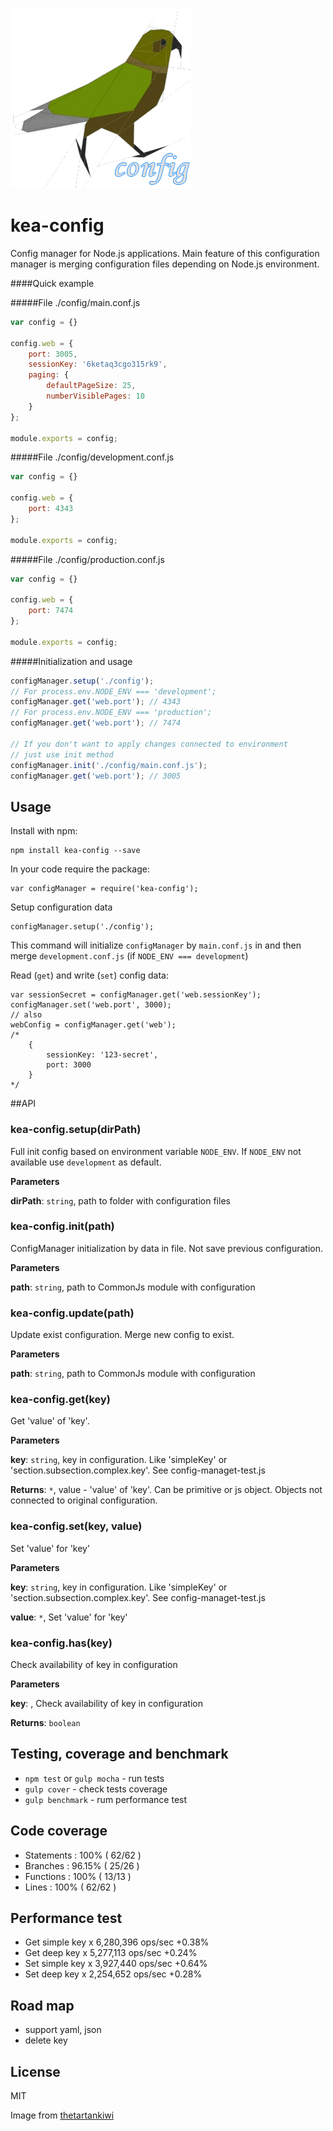 ![Kea-logo](./img/kea-logo.png) 

kea-config
==========

Config manager for Node.js applications.
Main feature of this configuration manager is merging configuration files depending on Node.js environment.

####Quick example

#####File ./config/main.conf.js

```js
var config = {}

config.web = {
    port: 3005,
    sessionKey: '6ketaq3cgo315rk9',
    paging: {
        defaultPageSize: 25,
        numberVisiblePages: 10
    }
};

module.exports = config;
```

#####File ./config/development.conf.js

```js
var config = {}

config.web = {
    port: 4343
};

module.exports = config;
``` 
#####File ./config/production.conf.js

```js
var config = {}

config.web = {
    port: 7474
};

module.exports = config;
``` 
#####Initialization and usage

```js
configManager.setup('./config');
// For process.env.NODE_ENV === 'development';
configManager.get('web.port'); // 4343
// For process.env.NODE_ENV === 'production';
configManager.get('web.port'); // 7474

// If you don't want to apply changes connected to environment
// just use init method
configManager.init('./config/main.conf.js');
configManager.get('web.port'); // 3005
```

## Usage

Install with npm:

    npm install kea-config --save

In your code require the package:

    var configManager = require('kea-config');

Setup configuration data

    configManager.setup('./config');

This command will initialize `configManager` by `main.conf.js` in and then merge `development.conf.js` (if `NODE_ENV === development`)

Read (`get`) and write (`set`) config data:

    var sessionSecret = configManager.get('web.sessionKey');
    configManager.set('web.port', 3000);
    // also
    webConfig = configManager.get('web');
    /*
        {
            sessionKey: '123-secret',
            port: 3000
        }
    */

##API

### kea-config.setup(dirPath)

Full init config based on environment variable `NODE_ENV`. If `NODE_ENV` not available use `development` as default.

**Parameters**

**dirPath**: `string`, path to folder with configuration files



### kea-config.init(path)

ConfigManager initialization by data in file. Not save previous configuration.

**Parameters**

**path**: `string`, path to CommonJs module with configuration



### kea-config.update(path)

Update exist configuration. Merge new config to exist.

**Parameters**

**path**: `string`, path to CommonJs module with configuration



### kea-config.get(key)

Get 'value' of 'key'.

**Parameters**

**key**: `string`, key in configuration. Like 'simpleKey' or 'section.subsection.complex.key'. See config-managet-test.js

**Returns**: `*`, value - 'value' of 'key'. Can be primitive or js object. Objects not connected to original configuration.


### kea-config.set(key, value)

Set 'value' for 'key'

**Parameters**

**key**: `string`, key in configuration. Like 'simpleKey' or 'section.subsection.complex.key'. See config-managet-test.js

**value**: `*`, Set 'value' for 'key'



### kea-config.has(key)

Check availability of key in configuration

**Parameters**

**key**: , Check availability of key in configuration

**Returns**: `boolean`

## Testing, coverage and benchmark

 * `npm test` or `gulp mocha` - run tests
 * `gulp cover` - check tests coverage
 * `gulp benchmark` - rum performance test

## Code coverage

* Statements   : 100% ( 62/62 )
* Branches     : 96.15% ( 25/26 )
* Functions    : 100% ( 13/13 )
* Lines        : 100% ( 62/62 )

## Performance test

* Get simple key x 6,280,396 ops/sec +0.38%
* Get deep key x 5,277,113 ops/sec +0.24%
* Set simple key x 3,927,440 ops/sec +0.64%
* Set deep key x 2,254,652 ops/sec +0.28%

## Road map

* support yaml, json
* delete key

## License

MIT

Image from [thetartankiwi](http://www.thetartankiwi.com/2013/07/nz-native-bird-patterns.html)